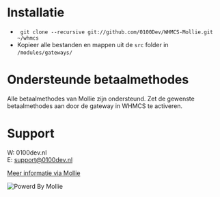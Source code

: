# Installatie #
+ ``` git clone --recursive git://github.com/0100Dev/WHMCS-Mollie.git ~/whmcs```
+ Kopieer alle bestanden en mappen uit de `src` folder in `/modules/gateways/`

# Ondersteunde betaalmethodes #
Alle betaalmethodes van Mollie zijn ondersteund. Zet de gewenste betaalmethodes aan door de gateway in WHMCS te activeren.

# Support #
W: 0100dev.nl  
E: support@0100dev.nl

[Meer informatie via Mollie](https://www.mollie.nl/betaaldiensten/)

![Powerd By Mollie](http://www.mollie.nl/images/badge-betaling-medium.png)
